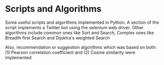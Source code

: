 # Scripts and Algorithms
Some useful scripts and algorithms implemented in Python. 
A section of the script implements a Twitter bot using the selenium web driver. 
Other algorithms include common ones like Sort and Search,
Complex ones like Breadth first Search and Dijsktra's weighted Search

Also, recommendation or suggestion algorithms which was based on both: 
(1) Pearson correlation coefficient and 
(2) Cosine similarity
were implemented

